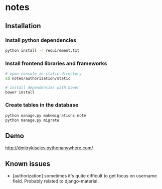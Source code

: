 # notes

## Installation ##

### Install python dependencies ###

```bash
python install -r requirement.txt
```

### Install frontend libraries and frameworks ###

```bash
# open console in static directory
cd notes/authorization/static

# install dependencies with bower
bower install
```

### Create  tables in the database ###

```bash
python manage.py makemigrations note
python manage.py migrate
```


## Demo ##
http://dmitrykiselev.pythonanywhere.com/


## Known issues ##
<ul>
    <li>[authorization] sometimes it's quite difficult to get focus on username field. Probably related to django-material.</li>
</ul>
